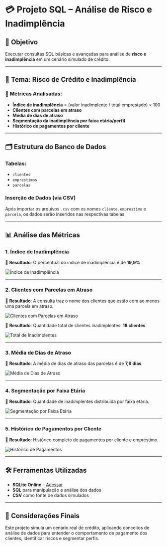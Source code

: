 # 💳 Projeto SQL – Análise de Risco e Inadimplência

## 🎯 Objetivo  
Executar consultas SQL básicas e avançadas para análise de **risco e inadimplência** em um cenário simulado de crédito.

---

## 📌 Tema: Risco de Crédito e Inadimplência

### 🔎 **Métricas Analisadas**:
- **Índice de inadimplência** = (valor inadimplente / total emprestado) × 100  
- **Clientes com parcelas em atraso**  
- **Média de dias de atraso**  
- **Segmentação da inadimplência por faixa etária/perfil**  
- **Histórico de pagamentos por cliente**

---

## 🗂️ Estrutura do Banco de Dados

### **Tabelas**:
- `clientes`  
- `emprestimos`  
- `parcelas`  

### **Inserção de Dados (via CSV)**  
Após importar os arquivos `.csv` com os nomes `cliente`, `emprestimo` e `parcela`, os dados serão inseridos nas respectivas tabelas.

---

## 📊 Análise das Métricas

### 1. **Índice de Inadimplência**
🔸 **Resultado**: O percentual do índice de inadimplência é de **19,9%**  

![Índice de Inadimplência](https://github.com/user-attachments/assets/12fcbbbe-d15e-4926-87c8-c0b93bb365d5)

---

### 2. **Clientes com Parcelas em Atraso**
🔸 **Resultado**: A consulta traz o nome dos clientes que estão com ao menos uma parcela em atraso.

![Clientes com Parcelas em Atraso](https://github.com/user-attachments/assets/a71ab321-59ff-4150-a2eb-c8247c22dc40)

🔸 **Resultado**: Quantidade total de clientes inadimplentes: **18 clientes**

![Total de Inadimplentes](https://github.com/user-attachments/assets/cd1dbea2-7f73-4dc3-a549-be45cbd27b90)

---

### 3. **Média de Dias de Atraso**
🔸 **Resultado**: A média de dias de atraso das parcelas é de **7,9 dias**.

![Média de Dias de Atraso](https://github.com/user-attachments/assets/fb5c13ba-11a1-44d3-8968-f9eaeedf1c28)

---

### 4. **Segmentação por Faixa Etária**
🔸 **Resultado**: Quantidade de inadimplentes distribuída por faixa etária.

![Segmentação por Faixa Etária](https://github.com/user-attachments/assets/d9aa3bf5-e82d-4108-8902-9e1a7395854b)

---

### 5. **Histórico de Pagamentos por Cliente**
🔸 **Resultado**: Histórico completo de pagamentos por cliente e empréstimo.

![Histórico de Pagamentos](https://github.com/user-attachments/assets/e52766b3-6e0e-4ee7-9146-eb4f26cb3d1a)

---

## 🛠️ Ferramentas Utilizadas
- **SQLite Online** – [Acessar](https://sqliteonline.com/)
- **SQL** para manipulação e análise dos dados
- **CSV** como fonte de dados simulados

---

## 📌 Considerações Finais

Este projeto simula um cenário real de crédito, aplicando conceitos de análise de dados para entender o comportamento de pagamento dos clientes, identificar riscos e segmentar perfis.
